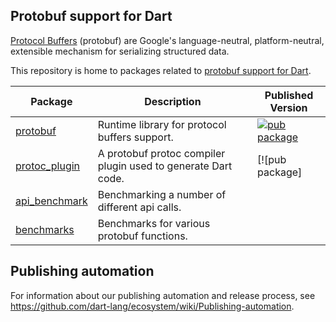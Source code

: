 ## Protobuf support for Dart

[Protocol Buffers](https://developers.google.com/protocol-buffers) (protobuf)
are Google's language-neutral, platform-neutral, extensible mechanism for
serializing structured data.

This repository is home to packages related to
[protobuf support for Dart](https://pub.dev/documentation/protobuf/latest/).

| Package | Description | Published Version |
| --- | --- | --- |
| [protobuf](protobuf/) | Runtime library for protocol buffers support. | [![pub package](https://img.shields.io/pub/v/protobuf.svg)](https://pub.dev/packages/protobuf) |
| [protoc_plugin](protoc_plugin/) | A protobuf protoc compiler plugin used to generate Dart code. | [![pub package] |(https://img.shields.io/pub/v/protoc_plugin.svg)](https://pub.dev/packages/protoc_plugin)
| [api_benchmark](api_benchmark/) | Benchmarking a number of different api calls. | |
| [benchmarks](benchmarks/) | Benchmarks for various protobuf functions. | |

## Publishing automation

For information about our publishing automation and release process, see
https://github.com/dart-lang/ecosystem/wiki/Publishing-automation.
